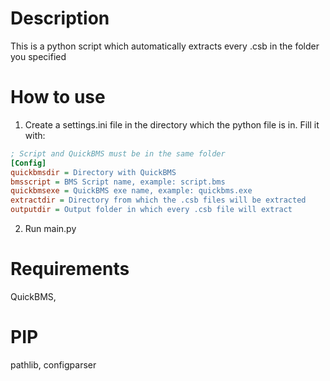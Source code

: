 # Description
This is a python script which automatically extracts every .csb in the folder you specified

# How to use
1. Create a settings.ini file in the directory which the python file is in.
Fill it with:
```ini
; Script and QuickBMS must be in the same folder
[Config]
quickbmsdir = Directory with QuickBMS
bmsscript = BMS Script name, example: script.bms
quickbmsexe = QuickBMS exe name, example: quickbms.exe
extractdir = Directory from which the .csb files will be extracted
outputdir = Output folder in which every .csb file will extract
```

2. Run main.py

# Requirements
QuickBMS,

# PIP
pathlib, configparser
